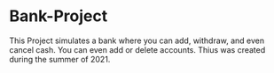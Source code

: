 # Bank-Project
This Project simulates a bank where you can add, withdraw, and even cancel cash. You can even add or delete accounts. Thius was created during the summer of 2021.
